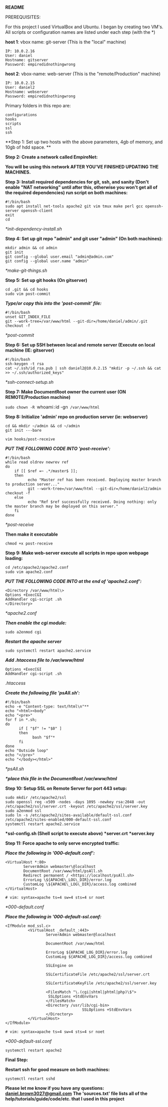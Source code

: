 **README**

PREREQUISITES:

For this project I used VirtualBox and Ubuntu. I began by creating two VM's. All scripts or configuration names are listed under each step (with the \*)

**host 1**: vbox name: git-server (This is the "local" machine)
```
IP: 10.0.2.16
User: daniel
Hostname: gitserver
Password: empiredidnothingwrong
```
**host 2**: vbox-name: web-server (This is the "remote/Production" machine)
```
IP: 10.0.2.15
User: daniel2
Hostname: webserver
Password: empiredidnothingwrong
```
Primary folders in this repo are:
```
configurations
hooks
scripts
ssl
ssh
```
**Step 1: Set up two hosts with the above parameters, 4gb of memory, and 10gb of hdd space. **

**Step 2: Create a network called EmpireNet:**

**You will be using this network AFTER YOU'VE FINISHED UPDATING THE MACHINES.**

**Step 3: Install required dependencies for git, ssh, and sanity (Don't enable "NAT networking" until after this, otherwise you won't get all of the required dependencies) run script on both machines:**
```
#!/bin/bash
sudo apt install net-tools apache2 git vim tmux make perl gcc openssh-server openssh-client
exit
cd
```
*\*init-dependency-install.sh*

**Step 4: Set up git repo "admin" and git user "admin" (On both machines):**
```
mkdir admin && cd admin
git init
git config --global user.email "admin@admin.com"
git config --global user.name "admin"
```
*\*make-git-things.sh*

****Step 5: Set up git hooks (On gitserver)****
```
cd .git && cd hooks
sudo vim post-commit
```
***Type/or copy this into the 'post-commit' file:***
```
#!/bin/bash
unset GIT_INDEX_FILE
git --work-tree=/var/www/html --git-dir=/home/daniel/admin/.git
checkout -f
```
*\*post-commit*

**Step 6: Set up SSH between local and remote server (Execute on local machine (IE: gitserver)**
```
#!/bin/bash
ssh-keygen -t rsa
cat ~/.ssh/id_rsa.pub | ssh daniel2@10.0.2.15 "mkdir -p ~/.ssh && cat >> ~/.ssh/authorized_keys"
```
*\*ssh-connect-setup.sh*

**Step 7: Make DocumentRoot owner the current user (ON REMOTE/Production machine)**

`sudo chown -R `whoami`:`id -gn` /var/www/html`

**Step 8: Initialize 'admin' repo on production server (ie: webserver)**
```
cd && mkdir ~/admin && cd ~/admin
git init ---bare
```
`vim hooks/post-receive`

***PUT THE FOLLOWING CODE INTO 'post-receive':***
```
#!/bin/bash
while read oldrev newrev ref
do
    if [[ $ref =~ .*/master$ ]];
    then
          echo "Master ref has been received. Deploying master branch to production server..."
          git --work-tree=/var/www/html --git-dir=/home/daniel2/admin checkout -f
    else
          echo "Ref $ref successfully received. Doing nothing: only the master branch may be deployed on this server."
    fi
done
```
*\*post-receive*

**Then make it executable**

`chmod +x post-receive`

**Step 9: Make web-server execute all scripts in repo upon webpage loading:**
```
cd /etc/apache2/apache2.conf
sudo vim apache2.conf
```
***PUT THE FOLLOWING CODE INTO at the end of 'apache2.conf':***
```
<Directory /var/www/html\>
Options +ExecCGI
AddHandler cgi-script .sh
</Directory>
```
*\*apache2.conf*

***Then enable the cgi module:***

`sudo a2enmod cgi`

***Restart the apache server***

`sudo systemctl restart apache2.service`

***Add .htaccess file to /var/www/html***
```
Options +ExecCGI
AddHandler cgi-script .sh
```
*.htaccess*

***Create the following file 'psAll.sh':***
```
#!/bin/bash
echo -e "Content-type: text/html\n"**
echo "<html><body"
echo "<pre>"
for f in *.sh;
do
      if [ "$f" != "$0" ]
      then
            bash "$f"*
      fi
done
echo "Outside loop"
echo "</pre>"
echo "</body></html>"
```
*\*psAll.sh*

***\*place this file in the DocumentRoot /var/www/html***

**Step 10: Setup SSL on Remote Server for port 443 setup:**
```
sudo mkdir /etc/apache2/ssl
sudo openssl req -x509 -nodes -days 1095 -newkey rsa:2048 -out /etc/apache2/ssl/server.crt -keyout /etc/apache2/ssl/server.key
sudo a2enmod ssl
sudo ln -s /etc/apache2/sites-available/default-ssl.conf /etc/apache2/sites-enabled/000-default-ssl.conf
systemctl restart apache2.service
```
**\*ssl-config.sh (Shell script to execute above)**
**\*server.crt**
**\*server.key**

**Step 11: Force apache to only serve encrypted traffic:**

***Place the following in '000-default.conf':***
```
<VirtualHost *:80>
        ServerAdmin webmaster\@localhost
        DocumentRoot /var/www/html/psAll.sh
        Redirect permanent / <https://localhost/psAll.sh>
        ErrorLog \${APACHE\_LOG\_DIR}/error.log
        CustomLog \${APACHE\_LOG\_DIR}/access.log combined
</VirtualHost>

# vim: syntax=apache ts=4 sw=4 sts=4 sr noet
```
*\*000-default.conf*

***Place the following in '000-default-ssl.conf:***
```
<IfModule mod_ssl.c>
          <VirtualHost _default_:443>
                  ServerAdmin webmaster@localhost

                  DocumentRoot /var/www/html

                  ErrorLog ${APACHE_LOG_DIR}/error.log
                  CustomLog ${APACHE_LOG_DIR}/access.log combined

                  SSLEngine on

                  SSLCertificateFile /etc/apache2/ssl/server.crt

                  SSLCertificateKeyFile /etc/apache2/ssl/server.key

                  <FilesMatch "\.(cgi|shtml|phtml|php)\$">
                   SSLOptions +StdEnvVars
                  </FilesMatch>
                  <Directory /usr/lib/cgi-bin>
                                  SSLOptions +StdEnvVars
                  </Directory>
          </VirtualHost>
</IfModule>

# vim: syntax=apache ts=4 sw=4 sts=4 sr noet
```
*\*000-default-ssl.conf*

`systemctl restart apache2`

**Final Step:**

**Restart ssh for good measure on both machines:**

`systemctl restart sshd`

**Please let me know if you have any questions: daniel.brown3027@gmail.com**
**The 'sources.txt' file lists all of the help/tutorials/guide/code/etc. that I used in this project**
